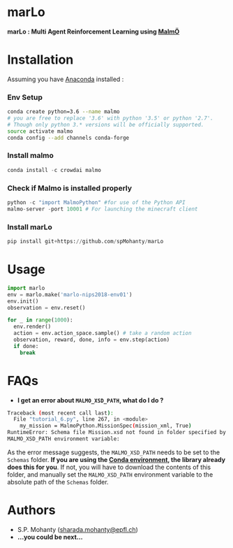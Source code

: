 # marLo

**marLo : Multi Agent Reinforcement Learning using [MalmÖ](https://github.com/Microsoft/malmo)**

# Installation
Assuming you have [Anaconda](https://www.anaconda.com/download) installed :
### Env Setup
```bash
conda create python=3.6 --name malmo
# you are free to replace '3.6' with python '3.5' or python '2.7'.
# Though only python 3.* versions will be officially supported.
source activate malmo
conda config --add channels conda-forge
```
### Install malmo
```python
conda install -c crowdai malmo
```
### Check if Malmo is installed properly
```python
python -c "import MalmoPython" #for use of the Python API
malmo-server -port 10001 # For launching the minecraft client
```
### Install marLo
```python
pip install git+https://github.com/spMohanty/marLo
```

# Usage
```python
import marlo
env = marlo.make('marlo-nips2018-env01')
env.init()
observation = env.reset()

for _ in range(1000):
  env.render()
  action = env.action_space.sample() # take a random action
  observation, reward, done, info = env.step(action)
  if done:
    break
```

# FAQs
* **I get an error about `MALMO_XSD_PATH`, what do I do ?**
```bash
Traceback (most recent call last):
  File "tutorial_6.py", line 267, in <module>
    my_mission = MalmoPython.MissionSpec(mission_xml, True)
RuntimeError: Schema file Mission.xsd not found in folder specified by
MALMO_XSD_PATH environment variable:
```
As the error message suggests, the `MALMO_XSD_PATH` needs to be set to the
`Schemas` folder. **If you are using the
[Conda environment](#install-malmo), the library already
does this for you**. If not, you will have to download the contents of
this folder, and manually set the `MALMO_XSD_PATH` environment variable to
the absolute path of the `Schemas` folder.

# Authors
* S.P. Mohanty (<sharada.mohanty@epfl.ch>)   
* **...you could be next...**
